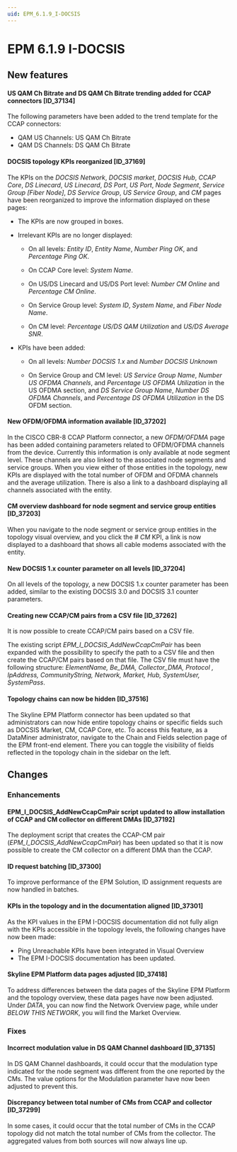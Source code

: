 ```yaml
---
uid: EPM_6.1.9_I-DOCSIS
---
```


# EPM 6.1.9 I-DOCSIS

## New features

#### US QAM Ch Bitrate and DS QAM Ch Bitrate trending added for CCAP connectors [ID_37134]

​The following parameters have been added to the trend template for the CCAP connectors:

- QAM US Channels: US QAM Ch Bitrate
- QAM DS Channels: DS QAM Ch Bitrate

#### DOCSIS topology KPIs reorganized [ID_37169]

The KPIs on the *DOCSIS Network*, *DOCSIS market*, *DOCSIS Hub*, *CCAP Core*, *DS Linecard*, *US Linecard*, *DS Port*, *US Port*, *Node Segment*, *Service Group [Fiber Node]*, *DS Service Group*, *US Service Group*, and *CM* pages have been reorganized to improve the information displayed on these pages:

- The KPIs are now grouped in boxes.

- Irrelevant KPIs are no longer displayed:

  - On all levels: *Entity ID*, *Entity Name*, *Number Ping OK*, and *Percentage Ping OK*.

  - On CCAP Core level: *System Name*.

  - On US/DS Linecard and US/DS Port level: *Number CM Online* and *Percentage CM Online*.

  - On Service Group level: *System ID*, *System Name*, and *Fiber Node Name*.

  - On CM level: *Percentage US/DS QAM Utilization* and *US/DS Average SNR*.

- KPIs have been added:

  - On all levels: *Number DOCSIS 1.x* and *Number DOCSIS Unknown*

  - On Service Group and CM level: *US Service Group Name*, *Number US OFDMA Channels*, and *Percentage US OFDMA Utilization* in the US OFDMA section, and *DS Service Group Name*, *Number DS OFDMA Channels*, and *Percentage DS OFDMA Utilization* in the DS OFDM section.

#### New OFDM/OFDMA information available [ID_37202]

In the CISCO CBR-8 CCAP Platform connector, a new *OFDM/OFDMA* page has been added containing parameters related to OFDM/OFDMA channels from the device. Currently this information is only available at node segment level. These channels are also linked to the associated node segments and service groups. When you view either of those entities in the topology, new KPIs are displayed with the total number of OFDM and OFDMA channels and the average utilization. There is also a link to a dashboard displaying all channels associated with the entity.

#### CM overview dashboard for node segment and service group entities [ID_37203]

When you navigate to the node segment or service group entities in the topology visual overview, and you click the *# CM* KPI, a link is now displayed to a dashboard that shows all cable modems associated with the entity.

#### New DOCSIS 1.x counter parameter on all levels [ID_37204]

On all levels of the topology, a new DOCSIS 1.x counter parameter has been added, similar to the existing DOCSIS 3.0 and DOCSIS 3.1 counter parameters.

#### Creating new CCAP/CM pairs from a CSV file [ID_37262]

It is now possible to create CCAP/CM pairs based on a CSV file.

The existing script *EPM_I_DOCSIS_AddNewCcapCmPair* has been expanded with the possibility to specify the path to a CSV file and then create the CCAP/CM pairs based on that file. The CSV file must have the following structure: *ElementName, Be_DMA, Collector_DMA, Protocol , IpAddress, CommunityString, Network, Market, Hub, SystemUser, SystemPass*.

#### Topology chains can now be hidden [ID_37516]

The Skyline EPM Platform connector has been updated so that administrators can now hide entire topology chains or specific fields such as DOCSIS Market, CM, CCAP Core, etc. To access this feature, as a DataMiner administrator, navigate to the Chain and Fields selection page of the EPM front-end element. There you can toggle the visibility of fields reflected in the topology chain in the sidebar on the left.

## Changes

### Enhancements

#### EPM_I_DOCSIS_AddNewCcapCmPair script updated to allow installation of CCAP and CM collector on different DMAs [ID_37192]

The deployment script that creates the CCAP-CM pair (*EPM_I_DOCSIS_AddNewCcapCmPair*) has been updated so that it is now possible to create the CM collector on a different DMA than the CCAP.

#### ID request batching [ID_37300]

To improve performance of the EPM Solution, ID assignment requests are now handled in batches.

#### KPIs in the topology and in the documentation aligned [ID_37301]

As the KPI values in the EPM I-DOCSIS documentation did not fully align with the KPIs accessible in the topology levels, the following changes have now been made:

- Ping Unreachable KPIs have been integrated in Visual Overview
- The EPM I-DOCSIS documentation has been updated.

#### Skyline EPM Platform data pages adjusted [ID_37418]

To address differences between the data pages of the Skyline EPM Platform and the topology overview, these data pages have now been adjusted. Under *DATA*, you can now find the Network Overview page, while under *BELOW THIS NETWORK*, you will find the Market Overview.

### Fixes

#### Incorrect modulation value in DS QAM Channel dashboard [ID_37135]

In DS QAM Channel dashboards, it could occur that the modulation type indicated for the node segment was different from the one reported by the CMs. The value options for the Modulation parameter have now been adjusted to prevent this.

#### Discrepancy between total number of CMs from CCAP and collector [ID_37299]

In some cases, it could occur that the total number of CMs in the CCAP topology did not match the total number of CMs from the collector. The aggregated values from both sources will now always line up.
